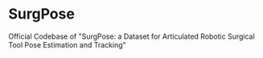 # SurgPose
Official Codebase of "SurgPose:  a Dataset for Articulated Robotic Surgical Tool Pose Estimation and Tracking" 
